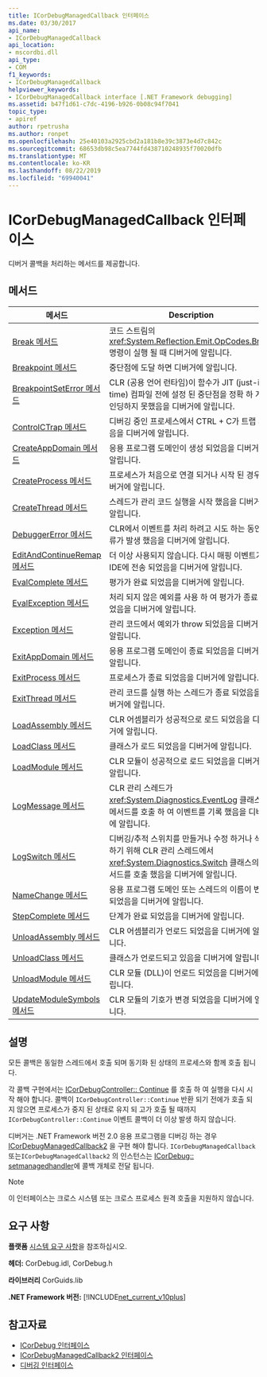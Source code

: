 ```yaml
---
title: ICorDebugManagedCallback 인터페이스
ms.date: 03/30/2017
api_name:
- ICorDebugManagedCallback
api_location:
- mscordbi.dll
api_type:
- COM
f1_keywords:
- ICorDebugManagedCallback
helpviewer_keywords:
- ICorDebugManagedCallback interface [.NET Framework debugging]
ms.assetid: b47f1d61-c7dc-4196-b926-0b08c94f7041
topic_type:
- apiref
author: rpetrusha
ms.author: ronpet
ms.openlocfilehash: 25e40103a2925cbd2a181b8e39c3873e4d7c842c
ms.sourcegitcommit: 68653db98c5ea7744fd438710248935f70020dfb
ms.translationtype: MT
ms.contentlocale: ko-KR
ms.lasthandoff: 08/22/2019
ms.locfileid: "69940041"
---
```

# <a name="icordebugmanagedcallback-interface"></a>ICorDebugManagedCallback 인터페이스
디버거 콜백을 처리하는 메서드를 제공합니다.  
  
## <a name="methods"></a>메서드  
  
|메서드|Description|  
|------------|-----------------|  
|[Break 메서드](../../../../docs/framework/unmanaged-api/debugging/icordebugmanagedcallback-break-method.md)|코드 스트림의 <xref:System.Reflection.Emit.OpCodes.Break> 명령이 실행 될 때 디버거에 알립니다.|  
|[Breakpoint 메서드](../../../../docs/framework/unmanaged-api/debugging/icordebugmanagedcallback-breakpoint-method.md)|중단점에 도달 하면 디버거에 알립니다.|  
|[BreakpointSetError 메서드](../../../../docs/framework/unmanaged-api/debugging/icordebugmanagedcallback-breakpointseterror-method.md)|CLR (공용 언어 런타임)이 함수가 JIT (just-in-time) 컴파일 전에 설정 된 중단점을 정확 하 게 바인딩하지 못했음을 디버거에 알립니다.|  
|[ControlCTrap 메서드](../../../../docs/framework/unmanaged-api/debugging/icordebugmanagedcallback-controlctrap-method.md)|디버깅 중인 프로세스에서 CTRL + C가 트랩 되었음을 디버거에 알립니다.|  
|[CreateAppDomain 메서드](../../../../docs/framework/unmanaged-api/debugging/icordebugmanagedcallback-createappdomain-method.md)|응용 프로그램 도메인이 생성 되었음을 디버거에 알립니다.|  
|[CreateProcess 메서드](../../../../docs/framework/unmanaged-api/debugging/icordebugmanagedcallback-createprocess-method.md)|프로세스가 처음으로 연결 되거나 시작 된 경우 디버거에 알립니다.|  
|[CreateThread 메서드](../../../../docs/framework/unmanaged-api/debugging/icordebugmanagedcallback-createthread-method.md)|스레드가 관리 코드 실행을 시작 했음을 디버거에 알립니다.|  
|[DebuggerError 메서드](../../../../docs/framework/unmanaged-api/debugging/icordebugmanagedcallback-debuggererror-method.md)|CLR에서 이벤트를 처리 하려고 시도 하는 동안 오류가 발생 했음을 디버거에 알립니다.|  
|[EditAndContinueRemap 메서드](../../../../docs/framework/unmanaged-api/debugging/icordebugmanagedcallback-editandcontinueremap-method.md)|더 이상 사용되지 않습니다. 다시 매핑 이벤트가 IDE에 전송 되었음을 디버거에 알립니다.|  
|[EvalComplete 메서드](../../../../docs/framework/unmanaged-api/debugging/icordebugmanagedcallback-evalcomplete-method.md)|평가가 완료 되었음을 디버거에 알립니다.|  
|[EvalException 메서드](../../../../docs/framework/unmanaged-api/debugging/icordebugmanagedcallback-evalexception-method.md)|처리 되지 않은 예외를 사용 하 여 평가가 종료 되었음을 디버거에 알립니다.|  
|[Exception 메서드](../../../../docs/framework/unmanaged-api/debugging/icordebugmanagedcallback-exception-method.md)|관리 코드에서 예외가 throw 되었음을 디버거에 알립니다.|  
|[ExitAppDomain 메서드](../../../../docs/framework/unmanaged-api/debugging/icordebugmanagedcallback-exitappdomain-method.md)|응용 프로그램 도메인이 종료 되었음을 디버거에 알립니다.|  
|[ExitProcess 메서드](../../../../docs/framework/unmanaged-api/debugging/icordebugmanagedcallback-exitprocess-method.md)|프로세스가 종료 되었음을 디버거에 알립니다.|  
|[ExitThread 메서드](../../../../docs/framework/unmanaged-api/debugging/icordebugmanagedcallback-exitthread-method.md)|관리 코드를 실행 하는 스레드가 종료 되었음을 디버거에 알립니다.|  
|[LoadAssembly 메서드](../../../../docs/framework/unmanaged-api/debugging/icordebugmanagedcallback-loadassembly-method.md)|CLR 어셈블리가 성공적으로 로드 되었음을 디버거에 알립니다.|  
|[LoadClass 메서드](../../../../docs/framework/unmanaged-api/debugging/icordebugmanagedcallback-loadclass-method.md)|클래스가 로드 되었음을 디버거에 알립니다.|  
|[LoadModule 메서드](../../../../docs/framework/unmanaged-api/debugging/icordebugmanagedcallback-loadmodule-method.md)|CLR 모듈이 성공적으로 로드 되었음을 디버거에 알립니다.|  
|[LogMessage 메서드](../../../../docs/framework/unmanaged-api/debugging/icordebugmanagedcallback-logmessage-method.md)|CLR 관리 스레드가 <xref:System.Diagnostics.EventLog> 클래스의 메서드를 호출 하 여 이벤트를 기록 했음을 디버거에 알립니다.|  
|[LogSwitch 메서드](../../../../docs/framework/unmanaged-api/debugging/icordebugmanagedcallback-logswitch-method.md)|디버깅/추적 스위치를 만들거나 수정 하거나 삭제 하기 위해 CLR 관리 스레드에서 <xref:System.Diagnostics.Switch> 클래스의 메서드를 호출 했음을 디버거에 알립니다.|  
|[NameChange 메서드](../../../../docs/framework/unmanaged-api/debugging/icordebugmanagedcallback-namechange-method.md)|응용 프로그램 도메인 또는 스레드의 이름이 변경 되었음을 디버거에 알립니다.|  
|[StepComplete 메서드](../../../../docs/framework/unmanaged-api/debugging/icordebugmanagedcallback-stepcomplete-method.md)|단계가 완료 되었음을 디버거에 알립니다.|  
|[UnloadAssembly 메서드](../../../../docs/framework/unmanaged-api/debugging/icordebugmanagedcallback-unloadassembly-method.md)|CLR 어셈블리가 언로드 되었음을 디버거에 알립니다.|  
|[UnloadClass 메서드](../../../../docs/framework/unmanaged-api/debugging/icordebugmanagedcallback-unloadclass-method.md)|클래스가 언로드되고 있음을 디버거에 알립니다.|  
|[UnloadModule 메서드](../../../../docs/framework/unmanaged-api/debugging/icordebugmanagedcallback-unloadmodule-method.md)|CLR 모듈 (DLL)이 언로드 되었음을 디버거에 알립니다.|  
|[UpdateModuleSymbols 메서드](../../../../docs/framework/unmanaged-api/debugging/icordebugmanagedcallback-updatemodulesymbols-method.md)|CLR 모듈의 기호가 변경 되었음을 디버거에 알립니다.|  
  
## <a name="remarks"></a>설명  
 모든 콜백은 동일한 스레드에서 호출 되며 동기화 된 상태의 프로세스와 함께 호출 됩니다.  
  
 각 콜백 구현에서는 [ICorDebugController:: Continue](../../../../docs/framework/unmanaged-api/debugging/icordebugcontroller-continue-method.md) 를 호출 하 여 실행을 다시 시작 해야 합니다. 콜백이 `ICorDebugController::Continue` 반환 되기 전에가 호출 되지 않으면 프로세스가 중지 된 상태로 유지 되 고가 호출 될 때까지 `ICorDebugController::Continue` 이벤트 콜백이 더 이상 발생 하지 않습니다.  
  
 디버거는 .NET Framework 버전 2.0 응용 프로그램을 디버깅 하는 경우 [ICorDebugManagedCallback2](../../../../docs/framework/unmanaged-api/debugging/icordebugmanagedcallback2-interface.md) 을 구현 해야 합니다. `ICorDebugManagedCallback` 또는`ICorDebugManagedCallback2` 의 인스턴스는 [ICorDebug:: setmanagedhandler](../../../../docs/framework/unmanaged-api/debugging/icordebug-setmanagedhandler-method.md)에 콜백 개체로 전달 됩니다.  
  
> [!NOTE]
> 이 인터페이스는 크로스 시스템 또는 크로스 프로세스 원격 호출을 지원하지 않습니다.  
  
## <a name="requirements"></a>요구 사항  
 **플랫폼** [시스템 요구 사항](../../../../docs/framework/get-started/system-requirements.md)을 참조하십시오.  
  
 **헤더:** CorDebug.idl, CorDebug.h  
  
 **라이브러리** CorGuids.lib  
  
 **.NET Framework 버전:** [!INCLUDE[net_current_v10plus](../../../../includes/net-current-v10plus-md.md)]  
  
## <a name="see-also"></a>참고자료

- [ICorDebug 인터페이스](../../../../docs/framework/unmanaged-api/debugging/icordebug-interface.md)
- [ICorDebugManagedCallback2 인터페이스](../../../../docs/framework/unmanaged-api/debugging/icordebugmanagedcallback2-interface.md)
- [디버깅 인터페이스](../../../../docs/framework/unmanaged-api/debugging/debugging-interfaces.md)
